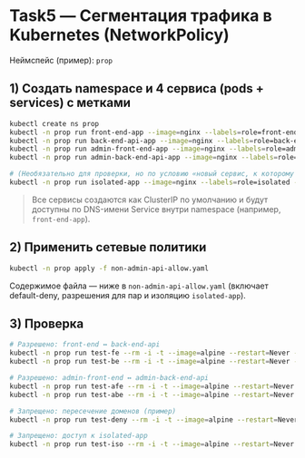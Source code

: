 # Task5 — Сегментация трафика в Kubernetes (NetworkPolicy)

Неймспейс (пример): `prop`

## 1) Создать namespace и 4 сервиса (pods + services) с метками
```bash
kubectl create ns prop
kubectl -n prop run front-end-app --image=nginx --labels=role=front-end --expose --port=80
kubectl -n prop run back-end-api-app --image=nginx --labels=role=back-end-api --expose --port=80
kubectl -n prop run admin-front-end-app --image=nginx --labels=role=admin-front-end --expose --port=80
kubectl -n prop run admin-back-end-api-app --image=nginx --labels=role=admin-back-end-api --expose --port=80

# (Необязательно для проверки, но по условию «новый сервис, к которому нельзя подключаться»)
kubectl -n prop run isolated-app --image=nginx --labels=role=isolated --expose --port=80
```

> Все сервисы создаются как ClusterIP по умолчанию и будут доступны по DNS-имени Service внутри namespace (например, `front-end-app`).

## 2) Применить сетевые политики
```bash
kubectl -n prop apply -f non-admin-api-allow.yaml
```

Содержимое файла — ниже в `non-admin-api-allow.yaml` (включает default-deny, разрешения для пар и изоляцию `isolated-app`).

## 3) Проверка
```bash
# Разрешено: front-end ↔ back-end-api
kubectl -n prop run test-fe --rm -i -t --image=alpine --restart=Never -- sh -c "apk add --no-cache curl >/dev/null && curl -sS http://back-end-api-app"
kubectl -n prop run test-be --rm -i -t --image=alpine --restart=Never -- sh -c "apk add --no-cache curl >/dev/null && curl -sS http://front-end-app"

# Разрешено: admin-front-end ↔ admin-back-end-api
kubectl -n prop run test-afe --rm -i -t --image=alpine --restart=Never -- sh -c "apk add --no-cache curl >/dev/null && curl -sS http://admin-back-end-api-app"
kubectl -n prop run test-abe --rm -i -t --image=alpine --restart=Never -- sh -c 'apk add --no-cache curl >/dev/null && curl -sS http://admin-front-end-app'

# Запрещено: пересечение доменов (пример)
kubectl -n prop run test-deny --rm -i -t --image=alpine --restart=Never -- sh -c "apk add --no-cache curl >/dev/null && curl -m 2 -sS http://admin-back-end-api-app || echo BLOCKED"

# Запрещено: доступ к isolated-app
kubectl -n prop run test-iso --rm -i -t --image=alpine --restart=Never -- sh -c "apk add --no-cache curl >/dev/null && curl -m 2 -sS http://isolated-app || echo BLOCKED"
```
